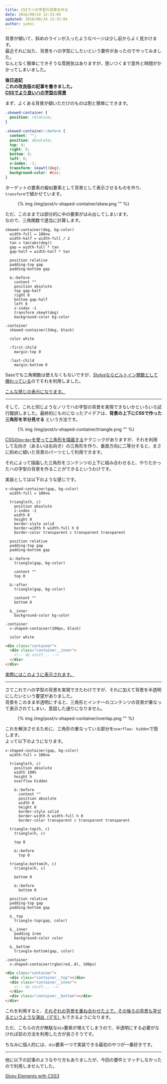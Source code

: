 ```yaml
---
title: CSSでハの字型の背景を作る
date: 2016/08/24 12:33:04
updated: 2016/08/24 12:33:04
author: yuhei
---
```

背景が傾いて、斜めのラインが入ったようなページは少し前からよく見かけます。  
最近それに似た、背景をハの字型にしたいという要件があったのでやってみました。  
なんとなく簡単にできそうな雰囲気はありますが、思いつくまで意外と時間がかかってしまいました。

<!-- more -->

**後日追記**  
**これの改良版の記事を書きました。**  
**[CSSでより良いハの字型の背景](/rookies/posts/v-shaped-container-next.html)**

まず、よくある背景が傾いただけのものは割と簡単にできます。

```css
.skewed-container {
  position: relative;
}

.skewed-container::before {
  content: "";
  position: absolute;
  top: 0;
  right: 0;
  bottom: 0;
  left: 0;
  z-index: -1;
  transform: skewY(3deg);
  background-color: #ccc;
}
```

ターゲットの要素の擬似要素として背景として表示させるものを作り、`transform`で傾かせています。

<figure class="large">{% img /img/post/v-shaped-container/skew.png "" %}</figure>

ただ、このままでは部分的に中の要素がはみ出してしまいます。  
なので、三角関数で適当に計算します。

```stylus
skewed-container(deg, bg-color)
  width-full = 100vw
  width-half = width-full / 2
  tan = tan(abs(deg))
  gap = width-full * tan
  gap-half = width-half * tan

  position relative
  padding-top gap
  padding-bottom gap

  &::before
    content ""
    position absolute
    top gap-half
    right 0
    bottom gap-half
    left 0
    z-index -1
    transform skewY(deg)
    background-color bg-color

.container
  skewed-container(3deg, black)

  color white

  :first-child
    margin-top 0

  :last-child
    margin-bottom 0
```

Sassでも三角関数は使えなくもないですが、[Stylusならビルトイン関数として備わっている](http://stylus-lang.com/docs/bifs.html)のでそれを利用しました。

[こんな感じの表示になります。](/rookies/demos/v-shaped-container/skewed-container.html)

---

そして、これと同じようなノリでハの字型の背景を実現できないかといろいろ試行錯誤しました。最終的にものになったアイデアは、**背景の上下にCSSで作った三角形を半分見せる** という方法です。

<figure class="drop-left">{% img /img/post/v-shaped-container/triangle.png "" %}</figure>

[CSSの`border`を使って三角形を描画する](https://css-tricks.com/snippets/css/css-triangle/)テクニックがありますが、それを利用して左向き（あるいは右向き）の三角形を作り、垂直方向に二等分すると、まさに斜めに傾いた背景のパーツとして利用できます。

それによって描画した三角形をコンテンツの上下に組み合わせると、やりたかったハの字型の背景を作ることができるというわけです。

実装としては以下のような感じです。

```stylus
v-shaped-container(gap, bg-color)
  width-full = 100vw

  triangle(h, c)
    position absolute
    z-index -1
    width 0
    height 0
    border-style solid
    border-width h width-full h 0
    border-color transparent c transparent transparent

  position relative
  padding-top gap
  padding-bottom gap

  &::before
    triangle(gap, bg-color)

    content ""
    top 0

  &::after
    triangle(gap, bg-color)

    content ""
    bottom 0

  &__inner
    background-color bg-color

.container
  v-shaped-container(100px, black)

  color white
```

```html
<div class="container">
  <div class="container__inner">
    <!-- do stuff... -->
  </div>
</div>
```

[実際にはこのように表示されます。](/rookies/demos/v-shaped-container/v-shaped-container.html)

---

さてこれでハの字型の背景を実現できたわけですが、それに加えて背景を半透明にしたいという要望がありました。  
背景をこのまま半透明にすると、三角形とインナーのコンテンツの背景が重なって表示されてしまい、意図した通りになりません。

<figure class="large">{% img /img/post/v-shaped-container/overlap.png "" %}</figure>

これを解決させるために、三角形の重なっている部分を`overflow: hidden`で隠します。  
よって以下のようになります。

```stylus
v-shaped-container(gap, bg-color)
  width-full = 100vw

  triangle(h, c)
    position absolute
    width 100%
    height h
    overflow hidden

    &::before
      content ""
      position absolute
      width 0
      height 0
      border-style solid
      border-width h width-full h 0
      border-color transparent c transparent transparent

  triangle-top(h, c)
    triangle(h, c)

    top 0

    &::before
      top 0

  triangle-bottom(h, c)
    triangle(h, c)

    bottom 0

    &::before
      bottom 0

  position relative
  padding-top gap
  padding-bottom gap

  &__top
    triangle-top(gap, color)

  &__inner
    padding 1rem
    background-color color

  &__bottom
    triangle-bottom(gap, color)

.container
  v-shaped-container(rgba(red,.8), 100px)
```

```html
<div class="container">
  <div class="container__top"></div>
  <div class="container__inner">
    <!-- do stuff... -->
  </div>
  <div class="container__bottom"></div>
</div>
```

これを利用すると、[それぞれの背景を重ね合わせた上で、その後ろの背景も見せるというような演出（デモ）](/rookies/demos/v-shaped-container/v-shaped-opacity-container.html)もできるようになります。

ただ、こちらの方が無駄な`div`要素が増えてしまうので、半透明にする必要がなければ前の方法を利用した方が良さそうです。

ちなみに個人的には、`div`要素一つで実装できる最初のやつが一番好きです。

---

他に以下の記事のようなやり方もありましたが、今回の要件とマッチしなかったので利用しませんでした。

[Slopy Elements with CSS3](http://tympanus.net/codrops/2011/12/21/slopy-elements-with-css3/)
